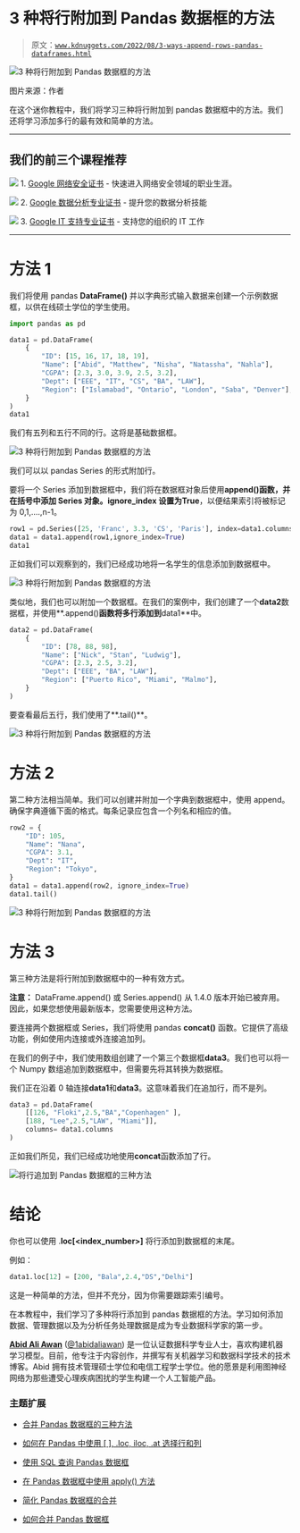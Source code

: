 # 3 种将行附加到 Pandas 数据框的方法

> 原文：[`www.kdnuggets.com/2022/08/3-ways-append-rows-pandas-dataframes.html`](https://www.kdnuggets.com/2022/08/3-ways-append-rows-pandas-dataframes.html)

![3 种将行附加到 Pandas 数据框的方法](img/f702bc510b7628c87cc920b6c35fec92.png)

图片来源：作者

在这个迷你教程中，我们将学习三种将行附加到 pandas 数据框中的方法。我们还将学习添加多行的最有效和简单的方法。

* * *

## 我们的前三个课程推荐

![](img/0244c01ba9267c002ef39d4907e0b8fb.png) 1\. [Google 网络安全证书](https://www.kdnuggets.com/google-cybersecurity) - 快速进入网络安全领域的职业生涯。

![](img/e225c49c3c91745821c8c0368bf04711.png) 2\. [Google 数据分析专业证书](https://www.kdnuggets.com/google-data-analytics) - 提升您的数据分析技能

![](img/0244c01ba9267c002ef39d4907e0b8fb.png) 3\. [Google IT 支持专业证书](https://www.kdnuggets.com/google-itsupport) - 支持您的组织的 IT 工作

* * *

# 方法 1

我们将使用 pandas **DataFrame()** 并以字典形式输入数据来创建一个示例数据框，以供在线硕士学位的学生使用。

```py
import pandas as pd

data1 = pd.DataFrame(
    {
        "ID": [15, 16, 17, 18, 19],
        "Name": ["Abid", "Matthew", "Nisha", "Natassha", "Nahla"],
        "CGPA": [2.3, 3.0, 3.9, 2.5, 3.2],
        "Dept": ["EEE", "IT", "CS", "BA", "LAW"],
        "Region": ["Islamabad", "Ontario", "London", "Saba", "Denver"],
    }
)
data1

```

我们有五列和五行不同的行。这将是基础数据框。

![3 种将行附加到 Pandas 数据框的方法](img/8d6eb30dd734bfbbde277c66e65d40e1.png)

我们可以以 pandas Series 的形式附加行。

要将一个 Series 添加到数据框中，我们将在数据框对象后使用**append()**函数，并在括号中添加 Series 对象。**ignore_index** 设置为**True**，以便结果索引将被标记为 0,1,....,n-1。

```py
row1 = pd.Series([25, 'Franc', 3.3, 'CS', 'Paris'], index=data1.columns)
data1 = data1.append(row1,ignore_index=True) 
data1

```

正如我们可以观察到的，我们已经成功地将一名学生的信息添加到数据框中。

![3 种将行附加到 Pandas 数据框的方法](img/65a329bebcd87aecce5263e1b466a6ce.png)

类似地，我们也可以附加一个数据框。在我们的案例中，我们创建了一个**data2**数据框，并使用**.append()**函数将多行添加到**data1**中。

```py
data2 = pd.DataFrame(
    {
        "ID": [78, 88, 98],
        "Name": ["Nick", "Stan", "Ludwig"],
        "CGPA": [2.3, 2.5, 3.2],
        "Dept": ["EEE", "BA", "LAW"],
        "Region": ["Puerto Rico", "Miami", "Malmo"],
    }
)

```

要查看最后五行，我们使用了**.tail()**。

![3 种将行附加到 Pandas 数据框的方法](img/aa39a681acef6a6a7fb93b4f6b0b8a2c.png)

# 方法 2

第二种方法相当简单。我们可以创建并附加一个字典到数据框中，使用 append。确保字典遵循下面的格式。每条记录应包含一个列名和相应的值。

```py
row2 = {
    "ID": 105,
    "Name": "Nana",
    "CGPA": 3.1,
    "Dept": "IT",
    "Region": "Tokyo",
}
data1 = data1.append(row2, ignore_index=True)
data1.tail()

```

![3 种将行附加到 Pandas 数据框的方法](img/95a8ca6d6634cc9dbb62a4d0ae331e47.png)

# 方法 3

第三种方法是将行附加到数据框中的一种有效方式。

**注意：** DataFrame.append() 或 Series.append() 从 1.4.0 版本开始已被弃用。因此，如果您想使用最新版本，您需要使用这种方法。

要连接两个数据框或 Series，我们将使用 pandas **concat()** 函数。它提供了高级功能，例如使用内连接或外连接追加列。

在我们的例子中，我们使用数组创建了一个第三个数据框**data3**。我们也可以将一个 Numpy 数组追加到数据框中，但需要先将其转换为数据框。

我们正在沿着 0 轴连接**data1**和**data3**。这意味着我们在追加行，而不是列。

```py
data3 = pd.DataFrame(
    [[126, "Floki",2.5,"BA","Copenhagen" ],
    [188, "Lee",2.5,"LAW", "Miami"]],
    columns= data1.columns
)

```

正如我们所见，我们已经成功地使用**concat**函数添加了行。

![将行追加到 Pandas 数据框的三种方法](img/09a2cf1034d843cb5eca29430e3a4202.png)

# 结论

你也可以使用 .**loc[<index_number>]** 将行添加到数据框的末尾。

例如：

```py
data1.loc[12] = [200, "Bala",2.4,"DS","Delhi"]

```

这是一种简单的方法，但并不充分，因为你需要跟踪索引编号。

在本教程中，我们学习了多种将行添加到 pandas 数据框的方法。学习如何添加数据、管理数据以及为分析任务处理数据是成为专业数据科学家的第一步。

**[Abid Ali Awan](https://www.polywork.com/kingabzpro)** ([@1abidaliawan](https://twitter.com/1abidaliawan)) 是一位认证数据科学专业人士，喜欢构建机器学习模型。目前，他专注于内容创作，并撰写有关机器学习和数据科学技术的技术博客。Abid 拥有技术管理硕士学位和电信工程学士学位。他的愿景是利用图神经网络为那些遭受心理疾病困扰的学生构建一个人工智能产品。

### 主题扩展

+   [合并 Pandas 数据框的三种方法](https://www.kdnuggets.com/2023/03/3-ways-merge-pandas-dataframes.html)

+   [如何在 Pandas 中使用 [ ], .loc, iloc, .at 选择行和列](https://www.kdnuggets.com/2019/06/select-rows-columns-pandas.html)

+   [使用 SQL 查询 Pandas 数据框](https://www.kdnuggets.com/2021/10/query-pandas-dataframes-sql.html)

+   [在 Pandas 数据框中使用 apply() 方法](https://www.kdnuggets.com/2022/07/apply-method-pandas-dataframes.html)

+   [简化 Pandas 数据框的合并](https://www.kdnuggets.com/2022/09/combining-pandas-dataframes-made-simple.html)

+   [如何合并 Pandas 数据框](https://www.kdnuggets.com/2023/01/merge-pandas-dataframes.html)
